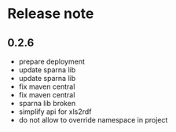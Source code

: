# Release note

## 0.2.6
* prepare deployment
* update sparna lib
* update sparna lib
* fix maven central
* fix maven central
* sparna lib broken
* simplify api for xls2rdf
* do not allow to override namespace in project
